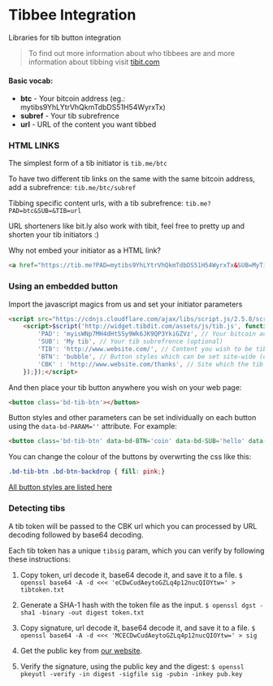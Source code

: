 # Tibbee Integration

Libraries for tib button integration

> To find out more information about who tibbees are and more information about tibbing visit [tibit.com](http://tibit.com/)

#### Basic vocab:
  - **btc** - Your bitcoin address (eg.: mytibs9YhLYtrVhQkmTdbDS51H54WyrxTx)
  - **subref** - Your tib subrefrence 
  - **url** - URL of the content you want tibbed

### HTML LINKS

The simplest form of a tib initiator is ```tib.me/btc```

To have two different tib links on the same with the same bitcoin address, add a subrefrence: ```tib.me/btc/subref```

Tibbing specific content urls, with a tib subrefrence: ```tib.me?PAD=btc&SUB=&TIB=url```

URL shorteners like bit.ly also work with tibit, feel free to pretty up and shorten your tib initiators :)

Why not embed your initiator as a HTML link?
```html
<a href="https://tib.me?PAD=mytibs9YhLYtrVhQkmTdbDS51H54WyrxTx&SUB=MyTib&TIB=http://jsbin.com/rararo">Tib Me!</a>
```
### Using an embedded button

Import the javascript magics from us and set your initiator parameters

```html
<script src="https://cdnjs.cloudflare.com/ajax/libs/script.js/2.5.8/script.min.js"></script>
    <script>$script('http://widget.tibdit.com/assets/js/tib.js', function() { tibInit( { 
        'PAD': 'myisWNp7MH4dHtSSy9Wk6JK9QP3YkiGZVz', // Your bitcoin address
        'SUB': 'My tib', // Your tib subrefrence (optional)
        'TIB': 'http://www.website.com/', // Content you wish to be tibbed for (optional)
        'BTN': 'bubble', // Button styles which can be set site-wide (optional)
        'CBK' : 'http://www.website.com/thanks', // Site which the tib windo will redirect after a tib is confirmed (optional)
    });});</script>
```
And then place your tib button anywhere you wish on your web page: 
```html
<button class='bd-tib-btn'></button>
```
Button styles and other parameters can be set individually on each button using the ```data-bd-PARAM=''``` attribute.
For example:
```html 
<button class='bd-tib-btn' data-bd-BTN='coin' data-bd-SUB='hello' data-bd-TIB="http://www.hello.com/" data-bd-CBK="http://www.hello.com/thank-you"></button>
```
You can change the colour of the buttons by overwrting the css like this:
``` css
.bd-tib-btn .bd-btn-backdrop { fill: pink;}
```

[All button styles are listed here](http://sep15.staging.tibdit.com/wordpress/collect-tibs/#tibdetection)

### Detecting tibs 

A tib token will be passed to the CBK url which you can processed by URL decoding followed by base64 decoding.

Each tib token has a unique ```tibsig``` param, which you can verify by following these instructions:

1. Copy token, url decode it, base64 decode it, and save it to a file. ```$ openssl base64 -A -d <<< 'eCDwCudAeytoGZLq4p12nucQIOYtw=' > tibtoken.txt ```

2. Generate a SHA-1 hash with the token file as the input. ```$ openssl dgst -sha1 -binary -out digest token.txt```	

3. Copy signature, url decode it, base64 decode it, and save it to a file. ```$ openssl base64 -A -d <<< 'MCECDwCudAeytoGZLq4p12nucQIOYtw=' > sig```

4. Get the public key from [our website](http://widget.tibdit.com/pub.key).

5. Verify the signature, using the public key and the digest: ```$ openssl pkeyutl -verify -in digest -sigfile sig -pubin -inkey pub.key```	
